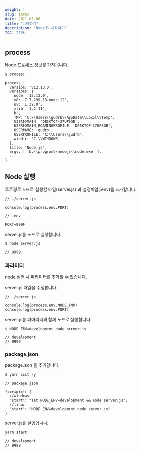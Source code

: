 ```yaml
---
weight: 1
slug: index
date: 2021-05-06
title: "시작하기"
description: "NodeJS 시작하기"
toc: true
---
```


## process

Node 프로세스 정보를 가져옵니다.

```
$ process

process {
  version: 'v12.13.0',
  versions: {
    node: '12.13.0',
    v8: '7.7.299.13-node.12',
    uv: '1.32.0',
    zlib: '1.2.11',
    b',
    TMP: 'C:\\Users\\gudrb\\AppData\\Local\\Temp',
    USERDOMAIN: 'DESKTOP-S7UF6GB',
    USERDOMAIN_ROAMINGPROFILE: 'DESKTOP-S7UF6GB',
    USERNAME: 'gudrb',
    USERPROFILE: 'C:\\Users\\gudrb',
    windir: 'C:\\WINDOWS'
  },
  title: 'Node.js',
  argv: [ 'D:\\program\\nodejs\\node.exe' ],
  ...
}
```

## Node 실행

루트경로 노드로 실행할 파일(server.js) 과 설정파일(.env)을 추가합니다.


```
// ./server.js

console.log(process.env.PORT)
```

```
// .env

PORT=9999
```

server.js를 노드로 실행합니다.
```
$ node server.js

// 9999
```


### 파라미터

node 실행 시 파라미터를 추가할 수 있습니다.

server.js 파일을 수정합니다.

```
// ./server.js

console.log(process.env.NODE_ENV)
console.log(process.env.PORT)
```

server.js를 파마리터와 함께 노드로 실행합니다.
```
$ NODE_ENV=development node server.js

// development
// 9999
```

### package.json

package.json 을 추가합니다.
```
$ yarn init -y
```

```
// package.json

"scripts": {
  //windows
  "start": "set NODE_ENV=development && node server.js",
  //linux
  "start": "NODE_ENV=development node server.js"
}
```

server.js를 실행합니다.
```
yarn start

// development
// 9999
```
